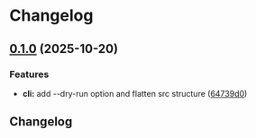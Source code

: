 # Changelog

## [0.1.0](https://github.com/AssilemSDN/moleculer-gen/compare/v0.0.1...v0.1.0) (2025-10-20)


### Features

* **cli:** add --dry-run option and flatten src structure ([64739d0](https://github.com/AssilemSDN/moleculer-gen/commit/64739d0538d7557dbc62bd3d97f48f5fd0e9350b))

## Changelog
